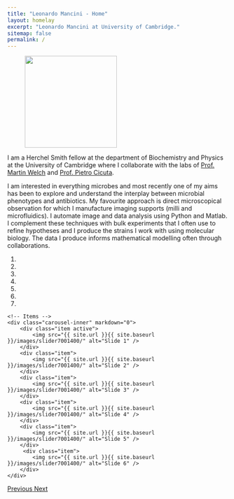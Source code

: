 ```yaml
---
title: "Leonardo Mancini - Home"
layout: homelay
excerpt: "Leonardo Mancini at University of Cambridge."
sitemap: false
permalink: /
---
```

<figure class="fourth">
  <img src="{{ site.url }}{{ site.baseurl }}/images/smallpic.jpg" style="width: 210px">
 </figure>
    
I am a Herchel Smith fellow at the department of Biochemistry and Physics at the University of Cambridge where I collaborate with the labs of [Prof. Martin Welch](https://www4.bioc.cam.ac.uk/welch/) and [Prof. Pietro Cicuta](https://people.bss.phy.cam.ac.uk/~pc245/). 

I am interested in everything microbes and most recently one of my aims has been to explore and understand the interplay between microbial phenotypes and antibiotics. My favourite approach is direct microscopical observation for which I manufacture imaging supports (milli and microfluidics). I automate image and data analysis using Python and Matlab. I complement these techniques with bulk experiments that I often use to refine hypotheses and I produce the strains I work with using molecular biology. The data I produce informs mathematical modelling often through collaborations.

<div markdown="0" id="carousel" class="carousel slide" data-ride="carousel" data-interval="4000" data-pause="hover" >
    <!-- Menu -->
    <ol class="carousel-indicators">
        <li data-target="#carousel" data-slide-to="0" class="active"></li>
        <li data-target="#carousel" data-slide-to="1"></li>
        <li data-target="#carousel" data-slide-to="2"></li>
        <li data-target="#carousel" data-slide-to="3"></li>
        <li data-target="#carousel" data-slide-to="4"></li>
        <li data-target="#carousel" data-slide-to="5"></li>
        <li data-target="#carousel" data-slide-to="6"></li>
    </ol>

    <!-- Items -->
    <div class="carousel-inner" markdown="0">
        <div class="item active">
            <img src="{{ site.url }}{{ site.baseurl }}/images/slider7001400/" alt="Slide 1" />
        </div>
        <div class="item">
            <img src="{{ site.url }}{{ site.baseurl }}/images/slider7001400/" alt="Slide 2" />
        </div>
        <div class="item">
            <img src="{{ site.url }}{{ site.baseurl }}/images/slider7001400/" alt="Slide 3" />
        </div>
        <div class="item">
            <img src="{{ site.url }}{{ site.baseurl }}/images/slider7001400/" alt="Slide 4" />
        </div>
        <div class="item">
            <img src="{{ site.url }}{{ site.baseurl }}/images/slider7001400/" alt="Slide 5" />
        </div>       
         <div class="item">
            <img src="{{ site.url }}{{ site.baseurl }}/images/slider7001400/" alt="Slide 6" />
        </div>
    </div>
  <a class="left carousel-control" href="#carousel" role="button" data-slide="prev">
    <span class="glyphicon glyphicon-chevron-left" aria-hidden="true"></span>
    <span class="sr-only">Previous</span>
  </a>
  <a class="right carousel-control" href="#carousel" role="button" data-slide="next">
    <span class="glyphicon glyphicon-chevron-right" aria-hidden="true"></span>
    <span class="sr-only">Next</span>
  </a>
</div>




